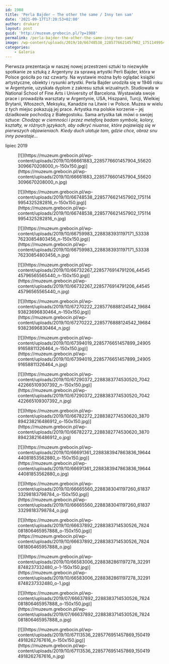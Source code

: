 ```yaml
---
id: 1988
title: 'Perla Bajder – The other the same / Inny ten sam'
date: '2021-09-17T17:20:53+02:00'
author: drukarz
layout: post
guid: 'http://muzeum.grebocin.pl/?p=1988'
permalink: /perla-bajder-the-other-the-same-inny-ten-sam/
image: /wp-content/uploads/2019/10/66748538_2285776621457902_1751149954325282816_n.jpg
categories:
    - Galeria
---
```


Pierwsza prezentacja w naszej nowej przestrzeni sztuki to niezwykłe spotkanie ze sztuką z Argentyny za sprawą artystki Perli Bajder, która w Polsce gościła po raz czwarty. Na wystawie można było oglądać książki artystyczne, obiekty i rysunki artystki. Perla Bajder urodziła się w 1946 roku w Argentynie, uzyskała dyplom z zakresu sztuk wizualnych. Studiowała w National School of Fine Arts i University of Barcelona. Wystawiała swoje prace i prowadziła warsztaty w Argentynie, USA, Hiszpanii, Turcji, Wielkiej Brytanii, Włoszech, Meksyku, Kanadzie na Litwie i w Polsce. Muzea w wielu z tych miejsc pokazują jej prace. Artystka ma polskie korzenie – jej dziadkowie pochodzą z Białegostoku. Sama artystka tak mówi o swojej sztuce: *Chodząc w ciemności i przez metaforę badam symbole, kolory, kształty, w różnych językach, aby odkryć niuanse, które pojawiają się w pierwszych objawieniach. Kiedy duch ulatuje tam, gdzie chce, obraz snu inny powstaje…*

lipiec 2019

<div class="gallery galleryid-1988 gallery-columns-5 gallery-size-thumbnail" id="gallery-10"><figure class="gallery-item"><div class="gallery-icon landscape"> [![](https://muzeum.grebocin.pl/wp-content/uploads/2019/10/66661883_2285776601457904_556203096670208000_n-150x150.jpg)](https://muzeum.grebocin.pl/wp-content/uploads/2019/10/66661883_2285776601457904_556203096670208000_n.jpg) </div></figure><figure class="gallery-item"><div class="gallery-icon landscape"> [![](https://muzeum.grebocin.pl/wp-content/uploads/2019/10/66748538_2285776621457902_1751149954325282816_n-150x150.jpg)](https://muzeum.grebocin.pl/wp-content/uploads/2019/10/66748538_2285776621457902_1751149954325282816_n.jpg) </div></figure><figure class="gallery-item"><div class="gallery-icon portrait"> [![](https://muzeum.grebocin.pl/wp-content/uploads/2019/10/66759983_2288383931197171_5333876230854803456_n-150x150.jpg)](https://muzeum.grebocin.pl/wp-content/uploads/2019/10/66759983_2288383931197171_5333876230854803456_n.jpg) </div></figure><figure class="gallery-item"><div class="gallery-icon landscape"> [![](https://muzeum.grebocin.pl/wp-content/uploads/2019/10/66732267_2285776914791206_4454545796565565440_n-150x150.jpg)](https://muzeum.grebocin.pl/wp-content/uploads/2019/10/66732267_2285776914791206_4454545796565565440_n.jpg) </div></figure><figure class="gallery-item"><div class="gallery-icon landscape"> [![](https://muzeum.grebocin.pl/wp-content/uploads/2019/10/67270222_2285776888124542_1968493823696830464_n-150x150.jpg)](https://muzeum.grebocin.pl/wp-content/uploads/2019/10/67270222_2285776888124542_1968493823696830464_n.jpg) </div></figure><figure class="gallery-item"><div class="gallery-icon landscape"> [![](https://muzeum.grebocin.pl/wp-content/uploads/2019/10/67394019_2285776651457899_2490591658811326464_n-150x150.jpg)](https://muzeum.grebocin.pl/wp-content/uploads/2019/10/67394019_2285776651457899_2490591658811326464_n.jpg) </div></figure><figure class="gallery-item"><div class="gallery-icon portrait"> [![](https://muzeum.grebocin.pl/wp-content/uploads/2019/10/67290372_2288383774530520_7042422665109307392_n-150x150.jpg)](https://muzeum.grebocin.pl/wp-content/uploads/2019/10/67290372_2288383774530520_7042422665109307392_n.jpg) </div></figure><figure class="gallery-item"><div class="gallery-icon landscape"> [![](https://muzeum.grebocin.pl/wp-content/uploads/2019/10/66782272_2288382774530620_3870894238216486912_o-150x150.jpg)](https://muzeum.grebocin.pl/wp-content/uploads/2019/10/66782272_2288382774530620_3870894238216486912_o.jpg) </div></figure><figure class="gallery-item"><div class="gallery-icon landscape"> [![](https://muzeum.grebocin.pl/wp-content/uploads/2019/10/66691361_2288383947863836_1964444081853562880_o-150x150.jpg)](https://muzeum.grebocin.pl/wp-content/uploads/2019/10/66691361_2288383947863836_1964444081853562880_o.jpg) </div></figure><figure class="gallery-item"><div class="gallery-icon landscape"> [![](https://muzeum.grebocin.pl/wp-content/uploads/2019/10/66665560_2288383041197260_6183733298183798784_o-150x150.jpg)](https://muzeum.grebocin.pl/wp-content/uploads/2019/10/66665560_2288383041197260_6183733298183798784_o.jpg) </div></figure><figure class="gallery-item"><div class="gallery-icon landscape"> [![](https://muzeum.grebocin.pl/wp-content/uploads/2019/10/66637892_2288383714530526_7824081806465957888_o-150x150.jpg)](https://muzeum.grebocin.pl/wp-content/uploads/2019/10/66637892_2288383714530526_7824081806465957888_o.jpg) </div></figure><figure class="gallery-item"><div class="gallery-icon landscape"> [![](https://muzeum.grebocin.pl/wp-content/uploads/2019/10/66583006_2288382861197278_322918748237332480_o-1-150x150.jpg)](https://muzeum.grebocin.pl/wp-content/uploads/2019/10/66583006_2288382861197278_322918748237332480_o-1.jpg) </div></figure><figure class="gallery-item"><div class="gallery-icon landscape"> [![](https://muzeum.grebocin.pl/wp-content/uploads/2019/07/66637892_2288383714530526_7824081806465957888_o-150x150.jpg)](https://muzeum.grebocin.pl/wp-content/uploads/2019/07/66637892_2288383714530526_7824081806465957888_o.jpg) </div></figure><figure class="gallery-item"><div class="gallery-icon landscape"> [![](https://muzeum.grebocin.pl/wp-content/uploads/2019/10/67113536_2285776951457869_1504194918262767616_n-150x150.jpg)](https://muzeum.grebocin.pl/wp-content/uploads/2019/10/67113536_2285776951457869_1504194918262767616_n.jpg) </div></figure> </div>